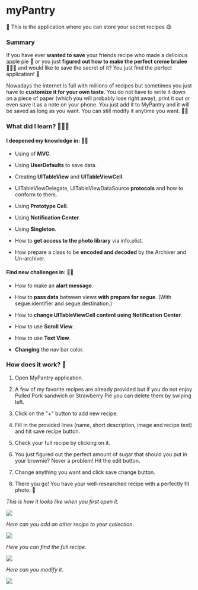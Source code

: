 # myPantry

🌮 This is the application where you can store your secret recipes 😋

### Summary 

If you have ever **wanted to save** your friends recipe who made a delicious apple pie 🥧 or you just **figured out how to make the perfect creme brulee** 👩🏻‍🍳 and would like to save the secret of it? You just find the perfect application! 🥘

Nowadays the internet is full with millions of recipes but sometimes you just have to **customize it for your own taste**. You do not have to write it down on a piece of paper (which you will probably lose right away), print it out or even save it as a note on your phone. You just add it to MyPantry and it will be saved as long as you want. You can still modify it anytime you want. 👏🏻

### What did I learn? 👩🏻‍💻

#### I deepened my knowledge in: 🏋🏻‍

- Using of **MVC**.

- Using **UserDefaults** to save data.

- Creating **UITableView** and **UITableViewCell**.

- UITableViewDelegate, UITableViewDataSource **protocols** and how to conform to them. 

- Using **Prototype Cell**. 

- Using **Notification Center**.

- Using **Singleton**.

- How to **get access to the photo library** via info.plist.

- How prepare a class to be **encoded and decoded** by the Archiver and Un-archiver.

#### Find new challenges in: 🧗🏻‍

- How to make an **alart message**.

- How to **pass data** between views **with prepare for segue**. (With segue.identifier and segue.destination.) 

- How to **change UITableViewCell content using Notification Center**. 

- How to use **Scroll View**. 

- How to use **Text View**. 

- **Changing** the nav bar color. 

### How does it work? 🧐

1. Open MyPantry application.

2. A few of my favorite recipes are already provided but if you do not enjoy Pulled Pork sandwich or Strawberry Pie you can delete them by swiping left.

3. Click on the "+" button to add new recipe. 

4. Fill in the provided lines (name, short description, image and recipe text) and hit save recipe button. 

5. Check your full recipe by clicking on it.

6. You just figured out the perfect amount of sugar that should you put in your brownie? Never a problem! Hit the edit button.

7. Change anything you want and click save change button. 

8. There you go! You have your well-researched recipe with a perfectly fit photo. 🎉

*This is how it looks like when you first open it.*

![](Images/Look1.png)

*Here can you add an other recipe to your collection.*

![](Images/Look2.png)

*Here you can find the full recipe.*

![](Images/Look3.png)

*Here can you modify it.*

![](Images/Look4.png)
